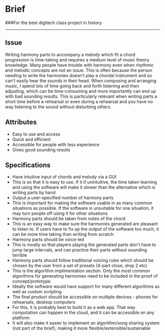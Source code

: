 

# Brief
###For the best digitech class project in history


----------


## Issue
Writing harmony parts to accompany a melody which fit a chord progression is time-taking and requires a medium level of music theory knowledge. Many people have trouble with harmony even when rhythmic and melodic concepts are not an issue. This is often because the person needing to write the harmonies doesn't play a chordal instrument and so can't easily hear the sounds in their head. When composing and arranging music, I spend lots of time going back and forth listening and then adjusting, which can be time-consuming and more importantly can end up with bad sounding results. This is particularly relevant when writing parts a short time before a rehearsal or even during a rehearsal and you have no way listening to the sound without disturbing others.

## Attributes
- Easy to use and access
- Quick and efficient
- Accessible for people with less experience
- Gives good sounding results

## Specifications

- Have intuitive input of chords and melody via a GUI
 - This is so that it is easy to use. If it if unintuitive, the time taken learning and using the software will make it slower than the alternative which is writing parts by hand
- Output a user-specified number of harmony parts
 - This is important for making the software usable in as many common situations as possible. If the software is unsuitable for one situation, it may turn people off using it for other situations
- Harmony parts should be taken from notes of the chord
 - This is an easy way to make sure the harmonies generated are pleasant to listen to. If users have to fix up the output of the software too much, it can be more time taking than writing from scratch
- Harmony parts should be voice-led
 - This is mostly so that players playing the generated parts don't have to jump large intervals, and can practice their parts without sounding terrible
- Harmony parts should follow traditional voicing rules which should be chosen by the user from a set of presets (4-part close, drop 2 etc)
 - This is the algorithm implimentation section. Only the most common algorithms for generating harmonies need to be included in the proof of concept/prototype. 
 - Ideally the software would have support for many different algorithms as well as custom scripting
- The final product should be accessible on multiple devices - phones for rehearsals, desktop computers
 - For this, it is probably best to build it as a web app. That way computation can happen in the cloud, and it can be accessible on any platform. 
 - It will also make it easier to implement an algorithm/song sharing system (not part of the brief), making it more flexible/extensible/sustainable


